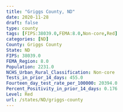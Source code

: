 ```yaml
---
title: "Griggs County, ND"
date: 2020-11-28
draft: false
type: county
tags: [FIPS:38039.0,FEMA:8.0,Non-core,Red]
categories: [ND]
County: Griggs County
State: ND
FIPS: 38039.0
FEMA_Region: 8.0
Population: 2231.0
NCHS_Urban_Rural_Classification: Non-core
Tests_in_prior_14_days: 455.0
Fourteen_day_test_rate_per_100000: 20394.0
Percent_Positivity_in_prior_14_days: 0.176
Level: Red
url: /states/ND/griggs-county
---
```



